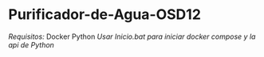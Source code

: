 ﻿# Purificador-de-Agua-OSD12
 *Requisitos:*
   Docker
   Python
   *Usar Inicio.bat para iniciar docker compose y la api de Python*
